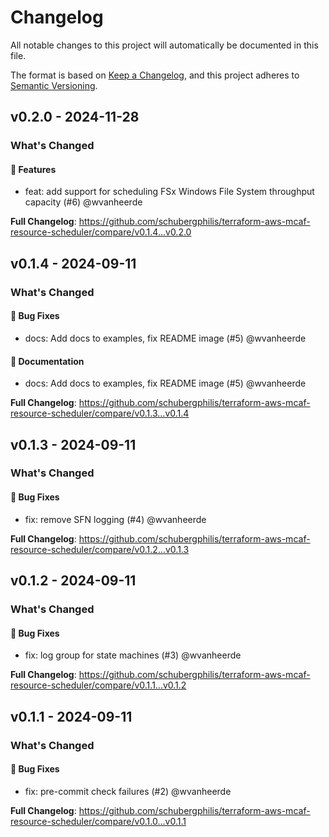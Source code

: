 # Changelog

All notable changes to this project will automatically be documented in this file.

The format is based on [Keep a Changelog](https://keepachangelog.com/en/1.0.0/),
and this project adheres to [Semantic Versioning](https://semver.org/spec/v2.0.0.html).

## v0.2.0 - 2024-11-28

### What's Changed

#### 🚀 Features

* feat: add support for scheduling FSx Windows File System throughput capacity (#6) @wvanheerde

**Full Changelog**: https://github.com/schubergphilis/terraform-aws-mcaf-resource-scheduler/compare/v0.1.4...v0.2.0

## v0.1.4 - 2024-09-11

### What's Changed

#### 🐛 Bug Fixes

* docs: Add docs to examples, fix README image (#5) @wvanheerde

#### 📖 Documentation

* docs: Add docs to examples, fix README image (#5) @wvanheerde

**Full Changelog**: https://github.com/schubergphilis/terraform-aws-mcaf-resource-scheduler/compare/v0.1.3...v0.1.4

## v0.1.3 - 2024-09-11

### What's Changed

#### 🐛 Bug Fixes

* fix: remove SFN logging (#4) @wvanheerde

**Full Changelog**: https://github.com/schubergphilis/terraform-aws-mcaf-resource-scheduler/compare/v0.1.2...v0.1.3

## v0.1.2 - 2024-09-11

### What's Changed

#### 🐛 Bug Fixes

* fix: log group for state machines (#3) @wvanheerde

**Full Changelog**: https://github.com/schubergphilis/terraform-aws-mcaf-resource-scheduler/compare/v0.1.1...v0.1.2

## v0.1.1 - 2024-09-11

### What's Changed

#### 🐛 Bug Fixes

* fix: pre-commit check failures (#2) @wvanheerde

**Full Changelog**: https://github.com/schubergphilis/terraform-aws-mcaf-resource-scheduler/compare/v0.1.0...v0.1.1
